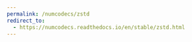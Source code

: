```yaml
---
permalink: /numcodecs/zstd
redirect_to:
  - https://numcodecs.readthedocs.io/en/stable/zstd.html
---
```

